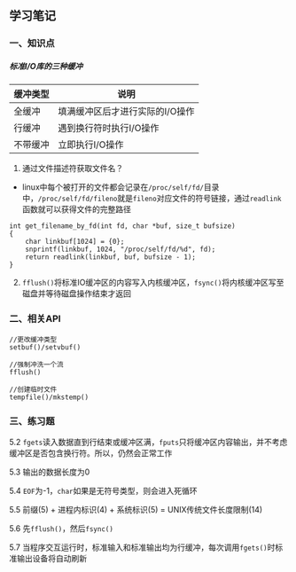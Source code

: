
## 学习笔记

### 一、知识点

##### 标准I/O库的三种缓冲
缓冲类型 | 说明
--- | ---
全缓冲 | 填满缓冲区后才进行实际的I/O操作
行缓冲 | 遇到换行符时执行I/O操作
不带缓冲 | 立即执行I/O操作

1. 通过文件描述符获取文件名？
- linux中每个被打开的文件都会记录在```/proc/self/fd/```目录中，```/proc/self/fd/fileno```就是```fileno```对应文件的符号链接，通过```readlink```函数就可以获得文件的完整路径
```
int get_filename_by_fd(int fd, char *buf, size_t bufsize)
{
    char linkbuf[1024] = {0};
    snprintf(linkbuf, 1024, "/proc/self/fd/%d", fd);
    return readlink(linkbuf, buf, bufsize - 1);
}
```

2. ```fflush()```将标准IO缓冲区的内容写入内核缓冲区，```fsync()```将内核缓冲区写至磁盘并等待磁盘操作结束才返回

### 二、相关API

```
//更改缓冲类型
setbuf()/setvbuf()

//强制冲洗一个流
fflush()

//创建临时文件
tempfile()/mkstemp()
```

### 三、练习题

5.2 ```fgets```读入数据直到行结束或缓冲区满，```fputs```只将缓冲区内容输出，并不考虑缓冲区是否包含换行符。所以，仍然会正常工作

5.3 输出的数据长度为0

5.4 ```EOF```为-1，```char```如果是无符号类型，则会进入死循环

5.5 前缀(5) + 进程内标识(4) + 系统标识(5) = UNIX传统文件长度限制(14)

5.6 先```fflush()```，然后```fsync()```

5.7 当程序交互运行时，标准输入和标准输出均为行缓冲，每次调用```fgets()```时标准输出设备将自动刷新